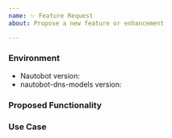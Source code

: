 ```yaml
---
name: ✨ Feature Request
about: Propose a new feature or enhancement

---
```


### Environment
* Nautobot version:  <!-- Example: 1.5.0 -->
* nautobot-dns-models version:  <!-- Example: 0.1.0 -->

<!--
    Describe in detail the new functionality you are proposing.
-->
### Proposed Functionality

<!--
    Convey an example use case for your proposed feature. Write from the
    perspective of a user who would benefit from the proposed
    functionality and describe how.
--->
### Use Case

